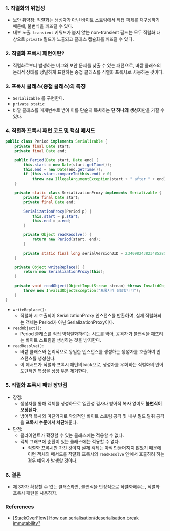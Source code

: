 ### 1. 직렬화의 위험성

- 보안 취약점: 직렬화는 생성자가 아닌 바이트 스트림에서 직접 객체를 재구성하기 때문에, 불변식을 깨뜨릴 수 있다.
- 내부 노출: `transient` 키워드가 붙지 않는 non-transient 필드는 모두 직렬화 대상으로 `private` 필드가 노출되고 클래스 캡슐화를 깨뜨릴 수 있다.

### 2. 직렬화 프록시 패턴이란?

- 직렬화로부터 발생하는 버그와 보안 문제를 낮출 수 있는 패턴으로, 바깥 클래스의 논리적 상태를 정밀하게 표현하는 중첩 클래스를 직렬화 프록시로 사용하는 것이다.

### 3. 프록시 클래스(중첩 클래스)의 특징

- `Serializable` 를 구현한다.
- `private static`
- 바깥 클래스를 매개변수로 받아 이를 단순히 **복사**하는 **단 하나의 생성자**만을 가질 수 있다.

### 4. 직렬화 프록시 패턴 코드 및 핵심 메서드

```java
public class Period implements Serializable {
    private final Date start;
    private final Date end;

    public Period(Date start, Date end) {
        this.start = new Date(start.getTime());
        this.end = new Date(end.getTime());
        if (this.start.compareTo(this.end) > 0)
            throw new IllegalArgumentException(start + " after " + end);
    }

    private static class SerializationProxy implements Serializable {
        private final Date start;
        private final Date end;

        SerializationProxy(Period p) {
            this.start = p.start;
            this.end = p.end;
        }

        private Object readResolve() {
            return new Period(start, end);
        }

        private static final long serialVersionUID = 234098243823485285L;
    }

    private Object writeReplace() {
        return new SerializationProxy(this);
    }

    private void readObject(ObjectInputStream stream) throws InvalidObjectException {
        throw new InvalidObjectException("프록시가 필요합니다");
    }
}

```

- `writeReplace()`:
    - 직렬화 시 호출되어 SerializationProxy 인스턴스를 반환하여, 실제 직렬화되는 객체는 Period가 아닌 SerializationProxy이다.
- `readObject()`:
    - Period 클래스를 직접 역직렬화하려는 시도를 막아, 공격자가 불변식을 깨뜨리는 바이트 스트림을 생성하는 것을 방지한다.
- `readResolve()`:
    - 바깥 클래스와 논리적으로 동일한 인스턴스를 생성하는 생성자를 호출하여 인스턴스를 생성한다.
    - 이 메서드가 직렬화 프록시 패턴의 kick으로, 생성자를 우회하는 직렬화의 언어도단적인 특성을 상당 부분 제거한다.

### 5. 직렬화 프록시 패턴 장단점

- 장점:
    - 생성자를 통해 객체를 생성하므로 일관성 검사나 방어적 복사 없이도 **불변식이 보장된다**.
    - 방어적 복사와 마찬가지로 악의적인 바이트 스트림 공격 및 내부 필드 탈취 공격을 **프록시 수준에서 차단**해준다.
- 단점:
    - 클라이언트가 확장할 수 있는 클래스에는 적용할 수 없다.
    - 객체 그래프에 순환이 있는 클래스에는 적용할 수 없다.
        - 직렬화 프록시만 가진 것이지 실제 객체는 아직 만들어지지 않았기 때문에 이런 객체의 메서드를 직렬화 프록시의 `readResolve` 안에서 호출하려 하는 경우 예외가 발생할 것이다.

### 6. 결론

- 제 3자가 확장할 수 없는 클래스라면, 불변식을 안정적으로 직렬화해주는, 직렬화 프록시 패턴을 사용하자.

### References

- [[StackOverFlow] How can serialisation/deserialisation break immutability?](https://stackoverflow.com/questions/17603412/how-can-serialisation-deserialisation-break-immutability)
